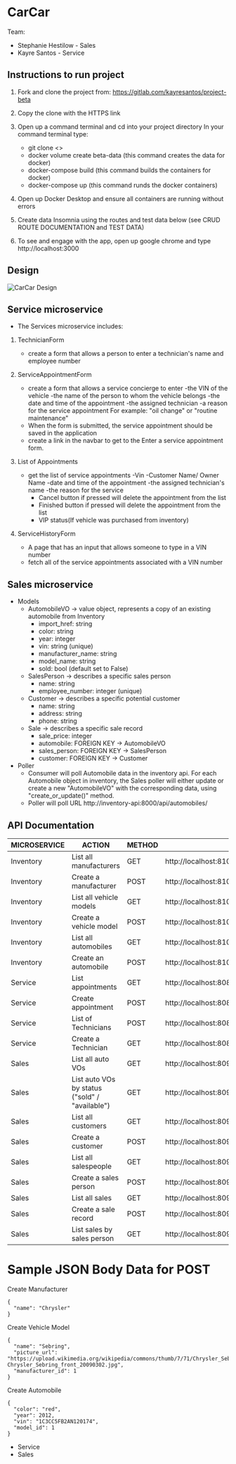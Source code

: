 # CarCar

Team:
* Stephanie Hestilow - Sales
* Kayre Santos - Service

## Instructions to run project
1. Fork and clone the project from: https://gitlab.com/kayresantos/project-beta
2. Copy the clone with the HTTPS link
3. Open up a command terminal and cd into your project directory
    In your command terminal type:

    - git clone <>
    - docker volume create beta-data (this command creates the data for docker)
    - docker-compose build (this command builds the containers for docker)
    - docker-compose up (this command runds the docker containers)
4. Open up Docker Desktop and ensure all containers are running without errors
5. Create data Insomnia using the routes and test data below (see CRUD ROUTE DOCUMENTATION and TEST DATA)
6. To see and engage with the app, open up google chrome and type http://localhost:3000

## Design
![CarCar Design](/images/CarCarDiagram.png "
CarCar Design")

## Service microservice
- The Services microservice includes:
1. TechnicianForm
    - create a form that allows a person to enter a technician's name and employee number

2. ServiceAppointmentForm
    - create a form that allows a service concierge to enter
        -the VIN of the vehicle
        -the name of the person to whom the vehicle belongs
        -the date and time of the appointment
        -the assigned technician
        -a reason for the service appointment
            For example: "oil change" or "routine maintenance"
    -  When the form is submitted, the service appointment should be saved in the application
    -  create a link in the navbar to get to the Enter a service appointment form.

3. List of Appointments
    - get the list of service appointments
        -Vin
        -Customer Name/ Owner Name
        -date and time of the appointment
        -the assigned technician's name
        -the reason for the service
        - Cancel button if pressed will delete the appointment from the list
        - Finished button if pressed will delete the appointment from the list
        - VIP status(If vehicle was purchased from inventory)

4. ServiceHistoryForm
    - A page that has an input that allows someone to type in a VIN number
    - fetch all of the service appointments associated with a VIN number

## Sales microservice
- Models
    - AutomobileVO -> value object, represents a copy of an existing automobile from Inventory
        - import_href: string
        - color: string
        - year: integer
        - vin: string (unique)
        - manufacturer_name: string
        - model_name: string
        - sold: bool (default set to False)
    - SalesPerson -> describes a specific sales person
        - name: string
        - employee_number: integer (unique)
    - Customer -> describes a specific potential customer
        - name: string
        - address: string
        - phone: string
    - Sale -> describes a specific sale record
        - sale_price: integer
        - automobile: FOREIGN KEY -> AutomobileVO
        - sales_person: FOREIGN KEY -> SalesPerson
        - customer: FOREIGN KEY -> Customer
- Poller
    - Consumer will poll Automobile data in the inventory api.  For each Automobile object in inventory, the Sales poller will either update or create a new "AutomobileVO" with the corresponding data, using "create_or_update()" method.
    - Poller will poll URL http://inventory-api:8000/api/automobiles/



## API Documentation
| MICROSERVICE | ACTION                                         | METHOD | URL                                                             |   |
|--------------|------------------------------------------------|--------|-----------------------------------------------------------------|---|
| Inventory    | List all manufacturers                         | GET    | http://localhost:8100/api/manufacturers/                        |   |
| Inventory    | Create a manufacturer                          | POST   | http://localhost:8100/api/manufacturers/                        |   |
| Inventory    | List all vehicle models                        | GET    | http://localhost:8100/api/models/                               |   |
| Inventory    | Create a vehicle model                         | POST   | http://localhost:8100/api/models/                               |   |
| Inventory    | List all automobiles                           | GET    | http://localhost:8100/api/automobiles/                          |   |
| Inventory    | Create an automobile                           | POST   | http://localhost:8100/api/automobiles/                          |   |
| Service      | List appointments                              | GET    | http://localhost:8080/api/appointments/                         |   |
| Service      | Create appointment                             | POST   | http://localhost:8080/api/appointments/                         |   |
| Service      | List of Technicians                            | POST   | http://localhost:8080/api/technicians/                          |   |
| Service      | Create a Technician                            | GET    | http://localhost:8080/api/technicians/                          |   |
| Sales        | List all auto VOs                              | GET    | http://localhost:8090/api/automobiles/                          |   |
| Sales        | List auto VOs by status ("sold" / "available") | GET    | http://localhost:8090/api/automobiles/str:status                |   |
| Sales        | List all customers                             | GET    | http://localhost:8090/api/customers/                            |   |
| Sales        | Create a customer                              | POST   | http://localhost:8090/api/customers/                            |   |
| Sales        | List all salespeople                           | GET    | http://localhost:8090/api/salespeople/                          |   |
| Sales        | Create a sales person                          | POST   | http://localhost:8090/api/salespeople/                          |   |
| Sales        | List all sales                                 | GET    | http://localhost:8090/api/sales/                                |   |
| Sales        | Create a sale record                           | POST   | http://localhost:8090/api/sales/                                |   |
| Sales        | List sales by sales person                     | GET    | http://localhost:8090/api/sales/salespeople/int:employee_number |


# Sample JSON Body Data for POST

Create Manufacturer

```
{
  "name": "Chrysler"
}
```

Create Vehicle Model

```
{
  "name": "Sebring",
  "picture_url": "https://upload.wikimedia.org/wikipedia/commons/thumb/7/71/Chrysler_Sebring_front_20090302.jpg/320px-Chrysler_Sebring_front_20090302.jpg",
  "manufacturer_id": 1
}
```

Create Automobile

```
{
  "color": "red",
  "year": 2012,
  "vin": "1C3CC5FB2AN120174",
  "model_id": 1
}
```


- Service
- Sales
